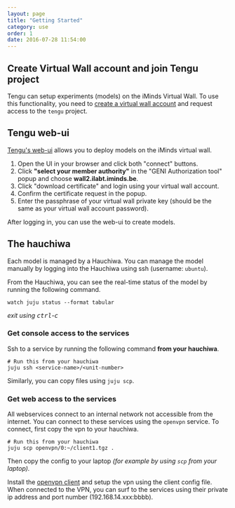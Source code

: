 ```yaml
---
layout: page
title: "Getting Started"
category: use
order: 1
date: 2016-07-28 11:54:00
---
```

## Create Virtual Wall account and join Tengu project

Tengu can setup experiments (models) on the iMinds Virtual Wall. To use this functionality, you need to [create a virtual wall account](https://authority.ilabt.iminds.be/) and request access to the `tengu` project.  

## Tengu web-ui

[Tengu's web-ui](http://tengu.intec.ugent.be/dev-ui/) allows you to deploy models on the iMinds virtual wall.

1. Open the UI in your browser and click both "connect" buttons.
2. Click **"select your member authority"** in the "GENI Authorization tool" popup and choose **wall2.ilabt.iminds.be**.
3. Click "download certificate" and login using your virtual wall account.
4. Confirm the certificate request in the popup.
5. Enter the passphrase of your virtual wall private key (should be the same as your virtual wall account password).

After logging in, you can use the web-ui to create models.

## The hauchiwa

Each model is managed by a Hauchiwa. You can manage the model manually by logging into the Hauchiwa using ssh (username: `ubuntu`).

From the Hauchiwa, you can see the real-time status of the model by running the following command.

    watch juju status --format tabular

*exit using <kbd>ctrl</kbd>-<kbd>c</kbd>*

### Get console access to the services

Ssh to a service by running the following command **from your hauchiwa**.

    # Run this from your hauchiwa
    juju ssh <service-name>/<unit-number>

Similarly, you can copy files using `juju scp`.

### Get web access to the services

All webservices connect to an internal network not accessible from the internet. You can connect to these services using the `openvpn` service. To connect, first copy the vpn to your hauchiwa.

    # Run this from your hauchiwa
    juju scp openvpn/0:~/client1.tgz .

Then copy the config to your laptop *(for example by using `scp` from your laptop).*

Install the [openvpn client](https://openvpn.net/index.php/open-source/downloads.html) and setup the vpn using the client config file. When connected to the VPN, you can surf to the services using their private ip address and port number (192.168.14.xxx:bbbb).
